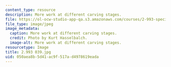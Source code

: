 ```yaml
---
content_type: resource
description: More work at different carving stages.
file: https://ol-ocw-studio-app-qa.s3.amazonaws.com/courses/2-993-special-topics-in-mechanical-engineering-the-art-and-science-of-boat-design-january-iap-2007/050aea8b5d41ac9f517ad4978619eada_2993039.jpg
file_type: image/jpeg
image_metadata:
  caption: More work at different carving stages.
  credit: Photo by Kurt Hasselbalch.
  image-alt: More work at different carving stages.
resourcetype: Image
title: 2.993 039.jpg
uid: 050aea8b-5d41-ac9f-517a-d4978619eada
---
```

